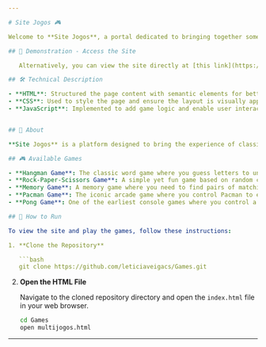 ```yaml
---

# Site Jogos 🎮

Welcome to **Site Jogos**, a portal dedicated to bringing together some of the most iconic and nostalgic classic games. Here, you'll find a collection of games that have defined generations, including Hangman, Rock-Paper-Scissors, Memory, Pacman, and Pong.

## 🎥 Demonstration - Access the Site

   Alternatively, you can view the site directly at [this link](https://leticiaveigacs.github.io/Games/multijogos.html).

## 🛠️ Technical Description

- **HTML**: Structured the page content with semantic elements for better accessibility and SEO.
- **CSS**: Used to style the page and ensure the layout is visually appealing and responsive.
- **JavaScript**: Implemented to add game logic and enable user interaction.


## 📖 About

**Site Jogos** is a platform designed to bring the experience of classic games to the web. Our mission is to preserve and provide access to games that have defined eras and continue to entertain people around the world.

## 🎮 Available Games

- **Hangman Game**: The classic word game where you guess letters to uncover the secret word.
- **Rock-Paper-Scissors Game**: A simple yet fun game based on random choices, also known as Paper, Rock, Scissors.
- **Memory Game**: A memory game where you need to find pairs of matching cards.
- **Pacman Game**: The iconic arcade game where you control Pacman to eat all the dots while avoiding ghosts.
- **Pong Game**: One of the earliest console games where you control a paddle to bounce a ball and score points.

## 🚀 How to Run

To view the site and play the games, follow these instructions:

1. **Clone the Repository**

   ```bash
   git clone https://github.com/leticiaveigacs/Games.git
   ```

2. **Open the HTML File**

   Navigate to the cloned repository directory and open the `index.html` file in your web browser.

   ```bash
   cd Games
   open multijogos.html
   ```

---
```



